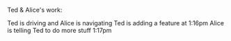 





Ted & Alice's work:

Ted is driving and Alice is navigating
Ted is adding a feature at 1:16pm
Alice is telling Ted to do more stuff 1:17pm
